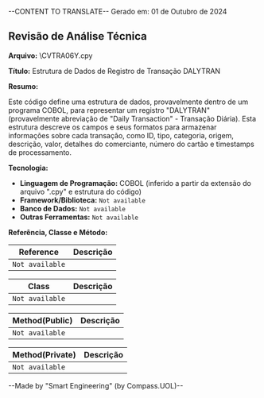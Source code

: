 --CONTENT TO TRANSLATE--
Gerado em: 01 de Outubro de 2024

## Revisão de Análise Técnica

**Arquivo:**  \CVTRA06Y.cpy

**Título:**  Estrutura de Dados de Registro de Transação DALYTRAN

**Resumo:** 

Este código define uma estrutura de dados, provavelmente dentro de um programa COBOL, para representar um registro "DALYTRAN" (provavelmente abreviação de "Daily Transaction" - Transação Diária). Esta estrutura descreve os campos e seus formatos para armazenar informações sobre cada transação, como ID, tipo, categoria, origem, descrição, valor, detalhes do comerciante, número do cartão e timestamps de processamento. 

**Tecnologia:**

* **Linguagem de Programação:** COBOL (inferido a partir da extensão do arquivo ".cpy" e estrutura do código)
* **Framework/Biblioteca:**  `Not available` 
* **Banco de Dados:** `Not available` 
* **Outras Ferramentas:** `Not available` 

**Referência, Classe e Método:**

| Reference | Descrição |
|---|---|
| `Not available` |  |

| Class | Descrição |
|---|---|
| `Not available` |  |

| Method(Public) | Descrição |
|---|---|
| `Not available` |  |

| Method(Private) | Descrição |
|---|---|
| `Not available` |  |

--Made by "Smart Engineering" (by Compass.UOL)--